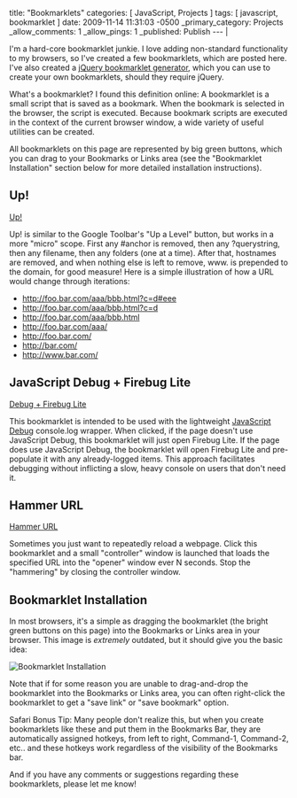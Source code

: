 title: "Bookmarklets"
categories: [ JavaScript, Projects ]
tags: [ javascript, bookmarklet ]
date: 2009-11-14 11:31:03 -0500
_primary_category: Projects
_allow_comments: 1
_allow_pings: 1
_published: Publish
--- |

I'm a hard-core bookmarklet junkie. I love adding non-standard functionality to my browsers, so I've created a few bookmarklets, which are posted here. I've also created a [jQuery bookmarklet generator](http://benalman.com/code/test/jquery-run-code-bookmarklet/), which you can use to create your own bookmarklets, should they require jQuery.

<!--MORE-->

What's a bookmarklet? I found this definition online: A bookmarklet is a small script that is saved as a bookmark. When the bookmark is selected in the browser, the script is executed. Because bookmark scripts are executed in the context of the current browser window, a wide variety of useful utilities can be created.

All bookmarklets on this page are represented by big green buttons, which you can drag to your Bookmarks or Links area (see the "Bookmarklet Installation" section below for more detailed installation instructions).

## Up! ##

<a class="bookmarklet floatright" href="javascript:(function(f,a,c,e,t,i,o,u,s){a=f.href;c=f.pathname;e=a.split('#')[0];t=e.split('?')[0];i=f.host.split('.');o=i.length==2?'www.':'';u=i.slice(o==''&&isNaN((i.slice(-1)+'').split(':')[0])?1:0).join('.');s=e!=a?e:t!=a?t:c.substring(0,c.substring(0,c.length-1).lastIndexOf('/')+1);f.href=s?s:f.protocol+'//'+o+u})(top.location)">Up!</a>

Up! is similar to the Google Toolbar's "Up a Level" button, but works in a more "micro" scope. First any #anchor is removed, then any ?querystring, then any filename, then any folders (one at a time). After that, hostnames are removed, and when nothing else is left to remove, www. is prepended to the domain, for good measure! Here is a simple illustration of how a URL would change through iterations:

 * http://foo.bar.com/aaa/bbb.html?c=d#eee  
 * http://foo.bar.com/aaa/bbb.html?c=d  
 * http://foo.bar.com/aaa/bbb.html  
 * http://foo.bar.com/aaa/  
 * http://foo.bar.com/  
 * http://bar.com/  
 * http://www.bar.com/  

## JavaScript Debug + Firebug Lite ##

<a class="bookmarklet floatright" href="javascript:if(!window.firebug){window.firebug=document.createElement(&quot;script&quot;);firebug.setAttribute(&quot;src&quot;,&quot;http://getfirebug.com/releases/lite/1.2/firebug-lite-compressed.js&quot;);document.body.appendChild(firebug);(function(){if(window.firebug.version){firebug.init()}else{setTimeout(arguments.callee)}})();void (firebug);if(window.debug&&debug.setCallback){(function(){if(window.firebug&&window.firebug.version){debug.setCallback(function(b){var a=Array.prototype.slice.call(arguments,1);firebug.d.console.cmd[b].apply(window,a)},true)}else{setTimeout(arguments.callee,100)}})()}};">Debug + Firebug Lite</a>

This bookmarklet is intended to be used with the lightweight [JavaScript Debug](http://benalman.com/projects/javascript-debug-console-log/) console.log wrapper. When clicked, if the page doesn't use JavaScript Debug, this bookmarklet will just open Firebug Lite. If the page does use JavaScript Debug, the bookmarklet will open Firebug Lite and pre-populate it with any already-logged items. This approach facilitates debugging without inflicting a slow, heavy console on users that don't need it.

## Hammer URL ##

<a class="bookmarklet floatright" href="javascript:(function(p){open('','',p).document.write('%3Cbody%20id=1%3E%3Cnobr%20id=2%3E%3C/nobr%3E%3Chr%3E%3Cnobr%20id=3%3E%3C/nobr%3E%3Chr%3E%3Ca%20href=%22#%22onclick=%22return!(c=t)%22%3EForce%3C/a%3E%3Cscript%3Efunction%20i(n){return%20d.getElementById(n)}function%20z(){c+=0.2;if(c%3E=t){c=0;e.location=u;r++}x()}function%20x(){s=t-Math.floor(c);m=Math.floor(s/60);s-=m*60;i(1).style.backgroundColor=(r==0||c/t%3E2/3?%22fcc%22:c/t%3C1/3?%22cfc%22:%22ffc%22);i(2).innerHTML=%22Reloads:%20%22+r;i(3).innerHTML=%22Time:%20%22+m+%22:%22+(s%3C10?%220%22+s:s)}c=r=0;d=document;e=opener.top;u=prompt(%22URL%22,e.location.href);t=u?prompt(%22Seconds%22,60):0;setInterval(%22z()%22,200);if(!t){window.close()}%3C/script%3E%3C/body%3E')})('status=0,scrollbars=0,width=100,height=115,left=1,top=1')">Hammer URL</a>

Sometimes you just want to repeatedly reload a webpage. Click this bookmarklet and a small "controller" window is launched that loads the specified URL into the "opener" window ever N seconds. Stop the "hammering" by closing the controller window.

## Bookmarklet Installation ##

In most browsers, it's a simple as dragging the bookmarklet (the bright green buttons on this page) into the Bookmarks or Links area in your browser. This image is _extremely_ outdated, but it should give you the basic idea:

<img src="http://benalman.com/images/bookmarklets/bm-ie6.gif" alt="Bookmarklet Installation" style="border:none;text-align:center">

Note that if for some reason you are unable to drag-and-drop the bookmarklet into the Bookmarks or Links area, you can often right-click the bookmarklet to get a "save link" or "save bookmark" option.

Safari Bonus Tip: Many people don't realize this, but when you create bookmarklets like these and put them in the Bookmarks Bar, they are automatically assigned hotkeys, from left to right, Command-1, Command-2, etc.. and these hotkeys work regardless of the visibility of the Bookmarks bar.

And if you have any comments or suggestions regarding these bookmarklets, please let me know!

